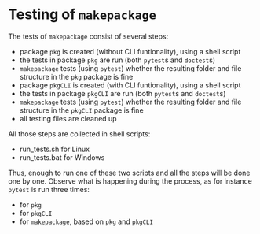 # Testing of `makepackage`

The tests of `makepackage` consist of several steps:
* package `pkg` is created (without CLI funtionality), using a shell script
* the tests in package `pkg` are run (both `pytest`s and `doctest`s)
* `makepackage` tests (using `pytest`) whether the resulting folder and file structure in the `pkg` package is fine
* package `pkgCLI` is created (with CLI funtionality), using a shell script
* the tests in package `pkgCLI` are run (both `pytest`s and `doctest`s)
* `makepackage` tests (using `pytest`) whether the resulting folder and file structure in the `pkgCLI` package is fine
* all testing files are cleaned up

All those steps are collected in shell scripts:
* run_tests.sh for Linux
* run_tests.bat for Windows

Thus, enough to run one of these two scripts and all the steps will be done one by one. Observe what is happening during the process, as for instance `pytest` is run three times:
* for `pkg`
* for `pkgCLI`
* for `makepackage`, based on `pkg` and `pkgCLI`
